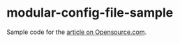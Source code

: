 # modular-config-file-sample

Sample code for the [article on Opensource.com](https://opensource.com/article/21/5/processing-configuration-files-shell).
